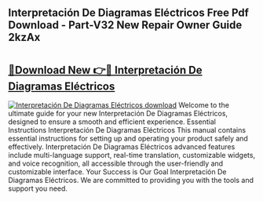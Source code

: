 ## Interpretación De Diagramas Eléctricos Free Pdf Download - Part-V32 New Repair Owner Guide 2kzAx

# <h2><a href="http://dfu4ac.blite.top/?on=Interpretaci%c3%b3n+De+Diagramas+El%c3%a9ctricos">🔗Download New 👉🔴 Interpretación De Diagramas Eléctricos</a></h2>

[![Interpretación De Diagramas Eléctricos download](https://i.imgur.com/lujVjoI.png)](http://dfu4ac.blite.top/?on=Interpretaci%c3%b3n+De+Diagramas+El%c3%a9ctricos)
Welcome to the ultimate guide for your new Interpretación De Diagramas Eléctricos, designed to ensure a smooth and efficient experience. Essential Instructions Interpretación De Diagramas Eléctricos This manual contains essential instructions for setting up and operating your product safely and effectively. Interpretación De Diagramas Eléctricos advanced features include multi-language support, real-time translation, customizable widgets, and voice recognition, all accessible through the user-friendly and customizable interface. Your Success is Our Goal Interpretación De Diagramas Eléctricos. We are committed to providing you with the tools and support you need.
